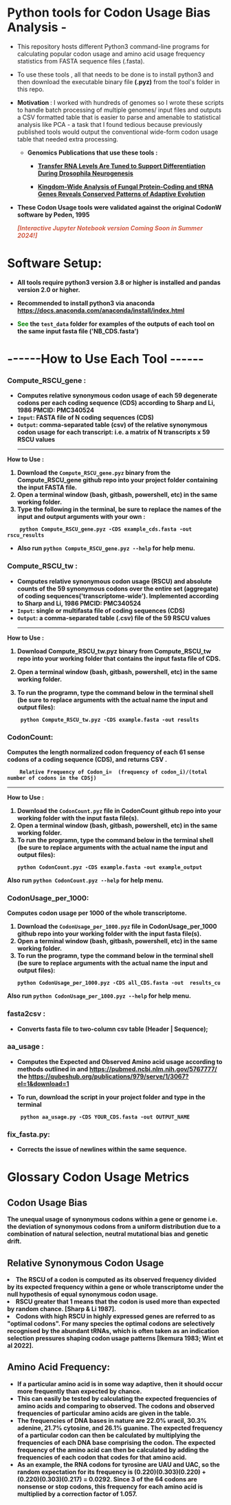 # Python tools for Codon Usage Bias Analysis  - 
- This repository hosts different Python3 command-line programs for calculating popular codon usage and amino acid usage frequency statistics from FASTA sequence files (.fasta).
- To use these tools , all that needs to be done is to install python3 and then download the executable binary file <b>(.pyz)</b> from the tool's folder in this repo.	
- <b> Motivation </b>: I worked with hundreds of genomes so I wrote these scripts to handle batch processing of multiple genomes/ input files and outputs a CSV formatted table that is easier to parse and amenable to statistical analysis like PCA - a task that I found tedious  because  previously published tools would output the conventional wide-form codon usage table that needed extra processing.
  	- <b> Genomics Publications that use these tools <b>:
	  		<ul>
	    <li><a href="https://www.mdpi.com/2073-4425/15/12/1602" target="_blank">Transfer RNA Levels Are Tuned to Support Differentiation During Drosophila Neurogenesis</a></li>
		</ul>	
		 <ul>
		    <li><a href="https://academic.oup.com/mbe/article/39/2/msab372/6513383" target="_blank">Kingdom-Wide Analysis of Fungal Protein-Coding and tRNA Genes Reveals Conserved Patterns of Adaptive Evolution</a></li>
			</ul>
   
- These Codon Usage tools were validated against the original CodonW software by Peden, 1995
  
   <b> <font color='d#f59e42'> ***[Interactive Jupyter Notebook version Coming Soon in Summer 2024!]*** </font></b>
   
# Software Setup:
- All tools require python3 version 3.8 or higher is installed and pandas version 2.0 or higher.
- Recommended to install python3 via anaconda https://docs.anaconda.com/anaconda/install/index.html 

- <font color='green'> See </font> the ```test_data``` folder for examples of the outputs of each tool on the same input fasta file ('NB_CDS.fasta')
# ------How to Use Each Tool ------

### Compute_RSCU_gene :  
- Computes relative synonymous codon usage of each 59 degenerate codons per each coding sequence (CDS) according to Sharp and Li, 1986 PMCID: PMC340524
- `Input`:  FASTA file of N coding sequences (CDS)
- `Output`: comma-separated table (csv) of the relative synonymous codon usage for each transcript: i.e. a matrix of N transcripts x 59 RSCU values
  ******************************************************************************************************
<b>How to Use</b> :

1. Download the `Compute_RSCU_gene.pyz` binary from the Compute_RSCU_gene github repo into your project folder containing the input FASTA file.
2. Open a terminal window (bash, gitbash, powershell, etc) in the same working folder.</li> 
3. Type the following in the terminal, be sure to replace the names of the input and output arguments with your own :</li>

```console
	python Compute_RSCU_gene.pyz -CDS example_cds.fasta -out rscu_results
 ```
    
   - Also run ```python Compute_RSCU_gene.pyz --help```  for help menu.

### Compute_RSCU_tw :  
-  Computes relative synonymous codon usage (RSCU) and absolute counts of the 59 synonymous codons over the entire set (aggregate) of coding sequences('transcriptome-wide'). Implemented  according to  Sharp and Li, 1986  PMCID: PMC340524
- `Input`: single or multifasta file of coding sequences (CDS)
- `Output`: a comma-separated table (.csv) file of the 59 RSCU values
  ******************************************************************************************************
**How to Use** :
1. Download Compute_RSCU_tw.pyz binary from Compute_RSCU_tw repo into your working folder that contains the input fasta file of CDS.
2. Open a terminal window (bash, gitbash, powershell, etc) in the same working folder.
3. To run the programn, type the command below in the terminal shell (be sure to replace arguments with the actual name the input and output files):

   ```console
   	python Compute_RSCU_tw.pyz -CDS example.fasta -out results
   ```  

### CodonCount: 
Computes the length normalized codon frequency of each 61 sense codons of a coding sequence (CDS), and returns CSV .
            
	    Relative Frequency of Codon_i=  (frequency of codon_i)/(total number of codons in the CDSj)
******************************************************************************************************
**How to Use** :
1.  Download the `CodonCount.pyz` file in CodonCount github repo into your working folder with the input fasta file(s). 
2. Open a terminal window (bash, gitbash, powershell, etc) in the same working folder.
3.  To run the programn, type the command below in the terminal shell (be sure to replace arguments with the actual name the input and output files):
	```console
	python CodonCount.pyz -CDS example.fasta -out example_output
 	``` 
 Also run ```python CodonCount.pyz --help```  for help menu.

 ### CodonUsage_per_1000:   
 Computes codon usage per 1000 of the whole transcriptome.
1. Download the `CodonUsage_per_1000.pyz` file in CodonUsage_per_1000 github repo into your working folder with the input fasta file(s).
2. Open a terminal window (bash, gitbash, powershell, etc) in the same working folder.
4. To run the programn, type the command below in the terminal shell (be sure to replace arguments with the actual name the input and output files):
	```console
	python CodonUsage_per_1000.pyz -CDS all_CDS.fasta -out  results_cu
  	```
 Also run ```python CodonUsage_per_1000.pyz --help```  for help menu.
### fasta2csv : 
- Converts fasta file to two-column csv table (Header | Sequence); 
### aa_usage :
- Computes the Expected and Observed Amino acid usage according to methods outlined in  and https://pubmed.ncbi.nlm.nih.gov/5767777/ the https://qubeshub.org/publications/979/serve/1/3067?el=1&download=1 
- To run, download the script in your project folder and type in the terminal

  ``` python aa_usage.py -CDS YOUR_CDS.fasta -out OUTPUT_NAME```
  
### fix_fasta.py: 
- Corrects the issue of newlines within the same sequence. 

# Glossary Codon Usage Metrics

## Codon Usage Bias
The unequal usage of synonymous codons within a gene or genome i.e. the deviation of synonymous codons from a uniform distribution due to a combination of natural selection, neutral mutational bias and genetic drift. 

## Relative Synonymous Codon Usage
<li> The RSCU of a codon is computed as its observed frequency  divided by its expected frequency within a gene or whole transcriptome under the null hypothesis of equal synonymous codon usage. </li>
<li> RSCU greater that 1 means that the codon is used more than expected by random chance. [Sharp & Li 1987]. </li>
<li>Codons with high RSCU in highly expressed genes are referred to as "optimal codons". For many species the optimal codons are selectively recognised by the abundant tRNAs, which is often taken as an indication selection pressures shaping codon usage patterns [Ikemura 1983; Wint et al 2022]. </li>

## Amino Acid Frequency:
- If a particular amino acid is in some way adaptive, then it should occur more frequently than expected by chance.
- This can easily be tested by calculating the expected frequencies of amino acids and comparing to observed. The codons and observed frequencies of particular amino acids are given in the table.
- The frequencies of DNA bases in nature are 22.0% uracil, 30.3% adenine, 21.7% cytosine, and 26.1% guanine. The expected frequency of a particular codon can then be calculated by multiplying the frequencies of each DNA base comprising the codon. The expected frequency of the amino acid can then be calculated by adding the frequencies of each codon that codes for that amino acid.
- As an example, the RNA codons for tyrosine are UAU and UAC, so the random expectation for its frequency is (0.220)(0.303)(0.220) + (0.220)(0.303)(0.217) = 0.0292. Since 3 of the 64 codons are nonsense or stop codons, this frequency for each amino acid is multiplied by a correction factor of 1.057.
